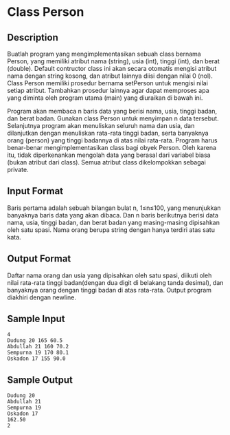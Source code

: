 # Class Person

## Description
Buatlah program yang mengimplementasikan sebuah class bernama Person, yang memiliki atribut nama (string), usia (int), tinggi (int), dan berat (double). Default contructor class ini akan secara otomatis mengisi atribut nama dengan string kosong, dan atribut lainnya diisi dengan nilai 0 (nol). Class Person memiliki prosedur bernama setPerson untuk mengisi nilai setiap atribut. 
Tambahkan prosedur lainnya agar dapat memproses apa yang diminta oleh program utama (main) yang diuraikan di bawah ini.

Program akan membaca n baris data yang berisi nama, usia, tinggi badan, dan berat badan. Gunakan class Person untuk menyimpan n data tersebut. Selanjutnya program akan menuliskan seluruh nama dan usia, dan dilanjutkan dengan menuliskan rata-rata tinggi badan, serta banyaknya orang (person) yang tinggi badannya di atas nilai rata-rata. Program harus benar-benar mengimplementasikan class bagi obyek Person. Oleh karena itu, tidak diperkenankan mengolah data yang berasal dari variabel biasa (bukan atribut dari class). Semua atribut class dikelompokkan sebagai private.

## Input Format
Baris pertama adalah sebuah bilangan bulat n, 1≤n≤100, yang menunjukkan banyaknya baris data yang akan dibaca. Dan n baris berikutnya berisi data nama, usia, tinggi badan, dan berat badan yang masing-masing dipisahkan oleh satu spasi. Nama orang berupa string dengan hanya terdiri atas satu kata.

## Output Format
Daftar nama orang dan usia yang dipisahkan oleh satu spasi, diikuti oleh nilai rata-rata tinggi badan(dengan dua digit di belakang tanda desimal), dan banyaknya orang dengan tinggi badan di atas rata-rata. Output program diakhiri dengan newline.

## Sample Input
```
4
Dudung 20 165 60.5
Abdullah 21 160 70.2
Sempurna 19 170 80.1
Oskadon 17 155 90.0
```

## Sample Output
```
Dudung 20
Abdullah 21
Sempurna 19
Oskadon 17
162.50
2
```